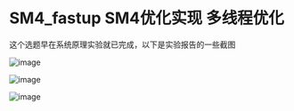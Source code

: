 # SM4_fastup  SM4优化实现 多线程优化



这个选题早在系统原理实验就已完成，以下是实验报告的一些截图




![image](https://user-images.githubusercontent.com/75195549/179916522-0107093e-7671-426c-84d9-1b5c729e0abd.png)



![image](https://user-images.githubusercontent.com/75195549/179916139-a82083c5-eccb-4f3f-83f1-632f14558293.png)





![image](https://user-images.githubusercontent.com/75195549/179915928-de40bd30-7330-427d-9b51-35d9770faf94.png)
